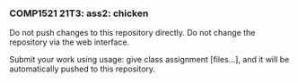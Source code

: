 ### COMP1521 21T3: ass2: chicken ###

Do not push changes to this repository directly.
Do not change the repository via the web interface.

Submit your work using usage: give class assignment [files...], and it will be automatically pushed to this repository.
